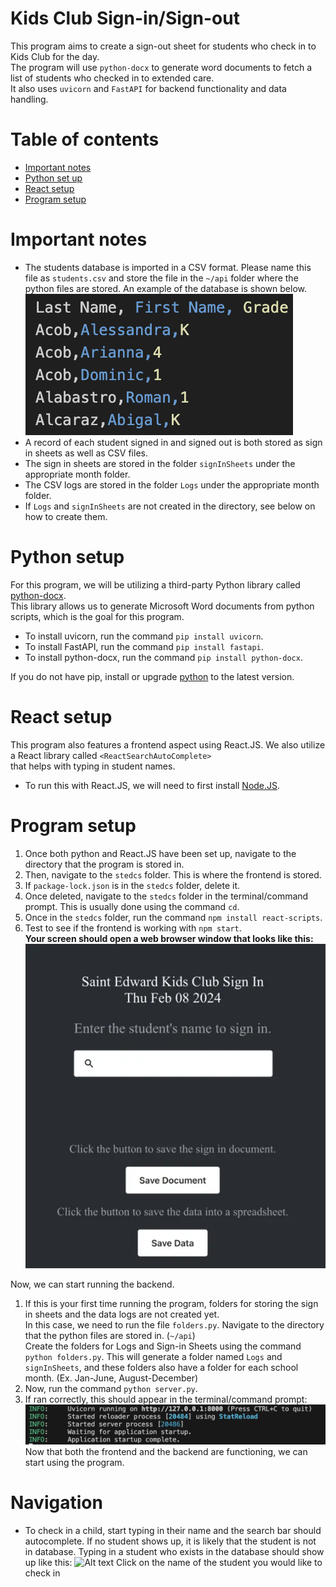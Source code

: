 # Kids Club Sign-in/Sign-out 
This program aims to create a sign-out sheet for students who check in to Kids Club for the day.<br> 
The program will use `python-docx` to generate word documents to fetch a list of students who checked in to extended care. <br>
It also uses `uvicorn` and `FastAPI` for backend functionality and data handling.
# Table of contents
- [Important notes](#important-notes)
- [Python set up](#python-setup)
- [React setup](#react-setup)
- [Program setup](#program-setup)
# Important notes
- The students database is imported in a CSV format. Please name this file as `students.csv` and store the file in the `~/api` folder where the python files are stored.
An example of the database is shown below.
![Alt text](image3.png)
- A record of each student signed in and signed out is both stored as sign in sheets as well as CSV files.
- The sign in sheets are stored in the folder `signInSheets` under the appropriate month folder.
- The CSV logs are stored in the folder `Logs` under the appropriate month folder.
- If `Logs` and `signInSheets` are not created in the directory, see below on how to create them.


# Python setup
For this program, we will be utilizing a third-party Python library called [python-docx](https://python-docx.readthedocs.io/en/latest/). <br>
This library allows us to generate Microsoft Word documents from python scripts, which is the goal for this program.

- To install uvicorn, run the command `pip install uvicorn`.
- To install FastAPI, run the command `pip install fastapi`.
- To install python-docx, run the command `pip install python-docx`.

If you do not have pip, install or upgrade [python](https://www.python.org/downloads/) to the latest version.

# React setup
This program also features a frontend aspect using React.JS. We also utilize a React library called `<ReactSearchAutoComplete>` <br>
that helps with typing in student names.

- To run this with React.JS, we will need to first install [Node.JS](https://nodejs.org/en/download).


# Program setup
1. Once both python and React.JS have been set up, navigate to the directory that the program is stored in.
2. Then, navigate to the `stedcs` folder. This is where the frontend is stored.
3. If `package-lock.json` is in the `stedcs` folder, delete it.
4. Once deleted, navigate to the `stedcs` folder in the terminal/command prompt. This is usually done using the command `cd`.
5. Once in the `stedcs` folder, run the command `npm install react-scripts`.
6. Test to see if the frontend is working with `npm start`. <br> **Your screen should open a web browser window that looks like this:** <br>
![Alt text](image.png) <br>

Now, we can start running the backend. <br>
1. If this is your first time running the program, folders for storing the sign in sheets and the data logs are not created yet.
<br> In this case, we need to run the file `folders.py`. Navigate to the directory that the python files are stored in. (`~/api`)
<br> Create the folders for Logs and Sign-in Sheets using the command `python folders.py`.
This will generate a folder named `Logs` and `signInSheets`, and these folders also have a folder for each school month. (Ex. Jan-June, August-December)
2. Now, run the command `python server.py`.
3. If ran correctly, this should appear in the terminal/command prompt:
![Alt text](image2.png)
<br> Now that both the frontend and the backend are functioning, we can start using the program.

# Navigation
- To check in a child, start typing in their name and the search bar should autocomplete. If no student shows up, it is likely that the student is not in database.
Typing in a student who exists in the database should show up like this:
![Alt text](image4.png)
Click on the name of the student you would like to check in
